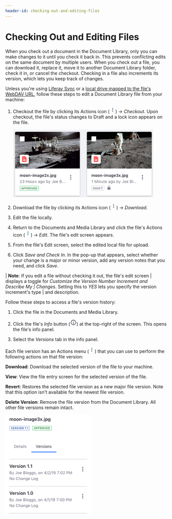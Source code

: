 ```yaml
---
header-id: checking-out-and-editing-files
---
```


# Checking Out and Editing Files

When you check out a document in the Document Library, only you can make changes 
to it until you check it back in. This prevents conflicting edits on the same 
document by multiple users. When you check out a file, you can download it, 
replace it, move it to another Document Library folder, check it in, or cancel 
the checkout. Checking in a file also increments its version, which lets you 
keep track of changes. 

Unless you're using 
[Liferay Sync](/discover/portal/-/knowledge_base/7-2/using-liferay-sync-on-your-desktop) 
or a 
[local drive mapped to the file's WebDAV URL](/discover/portal/-/knowledge_base/7-2/desktop-access-to-documents-and-media), 
follow these steps to edit a Document Library file from your machine: 

1.  Checkout the file by clicking its Actions icon 
    (![Actions](../../../../images/icon-actions.png)) &rarr; *Checkout*. Upon 
    checkout, the file's status changes to Draft and a lock icon appears on the 
    file. 

    ![Figure 1: The file on the right in this image is checked out.](../../../../images/dm-file-checked-out.png)

2.  Download the file by clicking its Actions icon 
    (![Actions](../../../../images/icon-actions.png)) &rarr; *Download*. 

3.  Edit the file locally. 

4.  Return to the Documents and Media Library and click the file's Actions icon 
    (![Actions](../../../../images/icon-actions.png)) &rarr; *Edit*. The file's 
    edit screen appears. 

5.  From the file's Edit screen, select the edited local file for upload. 

6.  Click *Save and Check In*. In the pop-up that appears, select whether your 
    change is a major or minor version, add any version notes that you need, and 
    click *Save*. 

| **Note**: If you edit a file without checking it out, the file's edit screen 
| displays a toggle for *Customize the Version Number Increment and Describe My 
| Changes*. Setting this to *YES* lets you specify the version increment's type 
| and description.

Follow these steps to access a file's version history:

1.  Click the file in the Documents and Media Library.

2.  Click the file's *Info* button 
    (![**i**](../../../../images/icon-information-dm.png)) at the top-right of 
    the screen. This opens the file's info panel. 

3.  Select the *Versions* tab in the info panel. 

Each file version has an Actions menu 
(![Actions](../../../../images/icon-actions.png)) that you can use to perform 
the following actions on that file version:

**Download**: Download the selected version of the file to your machine. 

**View**: View the file entry screen for the selected version of the file. 

**Revert**: Restores the selected file version as a new major file version. Note 
that this option isn't available for the newest file version. 

**Delete Version**: Remove the file version from the Document Library. All 
other file versions remain intact. 

![Figure 2: The version history actions let you inspect, delete, and reinstate file versions.](../../../../images/dm-file-version-history.png)

